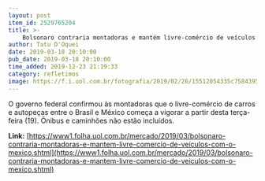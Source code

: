 ```yaml
---
layout: post
item_id: 2529765204
title: >-
    Bolsonaro contraria montadoras e mantém livre-comércio de veículos com o México
author: Tatu D'Oquei
date: 2019-03-18 20:10:00
pub_date: 2019-03-18 20:10:00
time_added: 2019-12-23 21:19:33
category: refletimos
image: https://f.i.uol.com.br/fotografia/2019/02/26/15512054335c75843950785_1551205433_3x2_rt.jpg
---
```


O governo federal confirmou às montadoras que o livre-comércio de carros e autopeças entre o Brasil e México começa a vigorar a partir desta terça-feira (19). Ônibus e caminhões não estão incluídos.

**Link:** [https://www1.folha.uol.com.br/mercado/2019/03/bolsonaro-contraria-montadoras-e-mantem-livre-comercio-de-veiculos-com-o-mexico.shtml](https://www1.folha.uol.com.br/mercado/2019/03/bolsonaro-contraria-montadoras-e-mantem-livre-comercio-de-veiculos-com-o-mexico.shtml)

